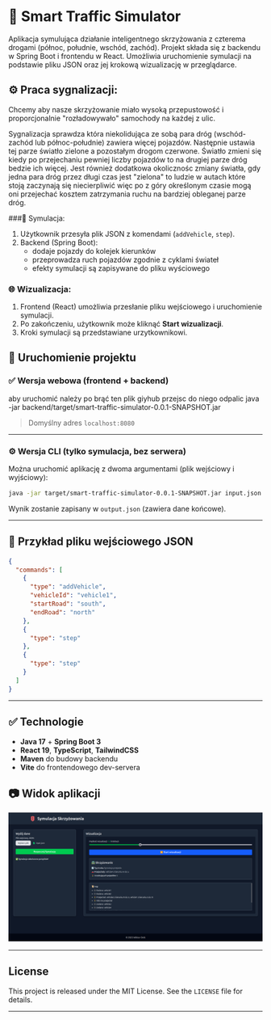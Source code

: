 # 🚦 Smart Traffic Simulator

Aplikacja symulująca działanie inteligentnego skrzyżowania z czterema drogami (północ, południe, wschód, zachód). Projekt składa się z backendu w Spring Boot i frontendu w React. Umożliwia uruchomienie symulacji na podstawie pliku JSON oraz jej krokową wizualizację w przeglądarce.
 
## ⚙️ Praca sygnalizacji:
Chcemy aby nasze skrzyżowanie miało wysoką przepustowość i proporcjonalnie "rozładowywało" samochody na każdej z ulic.

Sygnalizacja sprawdza która niekolidująca ze sobą para dróg (wschód-zachód lub północ-południe) zawiera więcej pojazdów. 
Następnie ustawia tej parze światło zielone a pozostałym drogom czerwone. Światło zmieni się kiedy po przejechaniu pewniej
liczby pojazdów to na drugiej parze dróg bedzie ich więcej.
Jest również dodatkowa okolicznośc zmiany światła, gdy jedna para dróg przez długi czas jest "zielona" to ludzie w autach które stoją zaczynają się
niecierpliwić więc po z góry określonym czasie mogą oni przejechać kosztem zatrzymania ruchu na bardziej obleganej parze dróg.


###🔁 Symulacja:

1. Użytkownik przesyła plik JSON z komendami (`addVehicle`, `step`).
2. Backend (Spring Boot):
   - dodaje pojazdy do kolejek kierunków
   - przeprowadza ruch pojazdów zgodnie z cyklami świateł
   - efekty symulacji są zapisywane do pliku wyściowego


### 🌐 Wizualizacja:

1. Frontend (React) umożliwia przesłanie pliku wejściowego i uruchomienie symulacji.
2. Po zakończeniu, użytkownik może kliknąć **Start wizualizacji**.
3. Kroki symulacji są przedstawiane urzytkownikowi.


## 🚀 Uruchomienie projektu

### ✅ Wersja webowa (frontend + backend)
aby uruchomić należy po brąć ten plik giyhub
przejsc do niego 
odpalic  java -jar backend/target/smart-traffic-simulator-0.0.1-SNAPSHOT.jar 



 
> Domyślny adres `localhost:8080`

---

### ⚙️ Wersja CLI (tylko symulacja, bez serwera)

Można uruchomić aplikację z dwoma argumentami (plik wejściowy i wyjściowy):

```bash
java -jar target/smart-traffic-simulator-0.0.1-SNAPSHOT.jar input.json output.json
```

Wynik zostanie zapisany w `output.json` (zawiera dane końcowe).

---



## 🧪 Przykład pliku wejściowego JSON

```json
{
  "commands": [
    {
      "type": "addVehicle",
      "vehicleId": "vehicle1",
      "startRoad": "south",
      "endRoad": "north"
    },
    {
      "type": "step"
    },
    {
      "type": "step"
    }
  ]
}
```

---




## ✅ Technologie

- **Java 17** + **Spring Boot 3**
- **React 19**, **TypeScript**, **TailwindCSS**
- **Maven** do budowy backendu
- **Vite** do frontendowego dev-servera


## 📷 Widok aplikacji

![Widok symulacji](./assets/screenshot.png)

---
## License
This project is released under the MIT License. See the `LICENSE` file for details.

---
